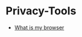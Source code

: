 # Privacy-Tools
<ul>
    <li><a href="https://www.whatismybrowser.com/">What is my browser</a></li>
</ul>
